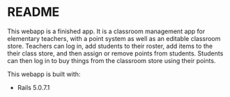 # README

This webapp is a finished app. It is a classroom management app for elementary teachers, with a point system as well as an editable classroom store. Teachers can log in, add students to their roster, add items to the their class store, and then assign or remove points from students. Students can then log in to buy things from the classroom store using their points.

This webapp is built with:

* Rails 5.0.7.1

